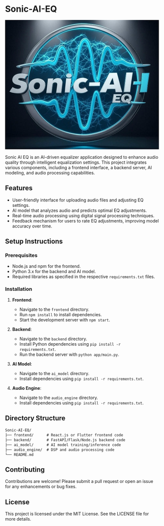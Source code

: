 # Sonic-AI-EQ
![Sonic AI EQ Screenshot](Sonicai001.jpg)

Sonic AI EQ is an AI-driven equalizer application designed to enhance audio quality through intelligent equalization settings. This project integrates various components, including a frontend interface, a backend server, AI modeling, and audio processing capabilities.

## Features
- User-friendly interface for uploading audio files and adjusting EQ settings.
- AI model that analyzes audio and predicts optimal EQ adjustments.
- Real-time audio processing using digital signal processing techniques.
- Feedback mechanism for users to rate EQ adjustments, improving model accuracy over time.

## Setup Instructions

### Prerequisites
- Node.js and npm for the frontend.
- Python 3.x for the backend and AI model.
- Required libraries as specified in the respective `requirements.txt` files.

### Installation

1. **Frontend**:
   - Navigate to the `frontend` directory.
   - Run `npm install` to install dependencies.
   - Start the development server with `npm start`.

2. **Backend**:
   - Navigate to the `backend` directory.
   - Install Python dependencies using `pip install -r requirements.txt`.
   - Run the backend server with `python app/main.py`.

3. **AI Model**:
   - Navigate to the `ai_model` directory.
   - Install dependencies using `pip install -r requirements.txt`.

4. **Audio Engine**:
   - Navigate to the `audio_engine` directory.
   - Install dependencies using `pip install -r requirements.txt`.

## Directory Structure
```
Sonic-AI-EQ/
├── frontend/      # React.js or Flutter frontend code
├── backend/       # FastAPI/Flask/Node.js backend code
├── ai_model/      # AI model training/inference code
├── audio_engine/  # DSP and audio processing code
└── README.md
```

## Contributing
Contributions are welcome! Please submit a pull request or open an issue for any enhancements or bug fixes.

## License
This project is licensed under the MIT License. See the LICENSE file for more details.